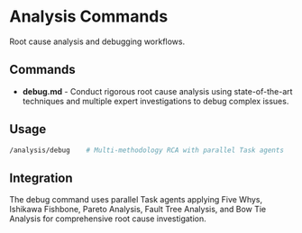 # Analysis Commands

Root cause analysis and debugging workflows.

## Commands

- **debug.md** - Conduct rigorous root cause analysis using state-of-the-art techniques and multiple expert investigations to debug complex issues.

## Usage

```bash
/analysis/debug    # Multi-methodology RCA with parallel Task agents
```

## Integration

The debug command uses parallel Task agents applying Five Whys, Ishikawa Fishbone, Pareto Analysis, Fault Tree Analysis, and Bow Tie Analysis for comprehensive root cause investigation.
